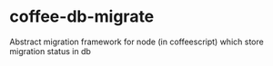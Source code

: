 coffee-db-migrate
=================

Abstract migration framework for node (in coffeescript) which store migration status in db

